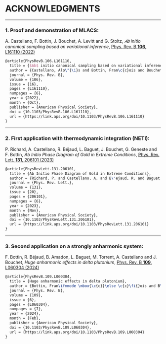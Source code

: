 ACKNOWLEDGMENTS
===============

********************************************************************************************

### 1. Proof and demonstration of MLACS:
A. Castellano, F. Bottin, J. Bouchet, A. Levitt and G. Stoltz, *𝐴⁢𝑏 initio canonical sampling based on variational inference*, [Phys. Rev. B **106**, L161110 (2022)](https://doi.org/10.1103/PhysRevB.106.L161110)

```latex
@article{PhysRevB.106.L161110,
  title = {$Ab$ initio canonical sampling based on variational inference},
  author = {Castellano, Alo\"{\i}s and Bottin, Fran\c{c}ois and Bouchet, Johann and Levitt, Antoine and Stoltz, Gabriel},
  journal = {Phys. Rev. B},
  volume = {106},
  issue = {16},
  pages = {L161110},
  numpages = {6},
  year = {2022},
  month = {Oct},
  publisher = {American Physical Society},
  doi = {10.1103/PhysRevB.106.L161110},
  url = {https://link.aps.org/doi/10.1103/PhysRevB.106.L161110}
}
```

********************************************************************************************

### 2. First application with thermodynamic integration (NETI):
P. Richard, A. Castellano, R. Béjaud, L. Baguet, J. Bouchet, G. Geneste and F. Bottin, *Ab Initio Phase Diagram of Gold in Extreme Conditions*, [Phys. Rev. Lett. **131**, 206101 (2023)](https://doi.org/10.1103/PhysRevLett.131.206101)

```latex
@article{PhysRevLett.131.206101,
  title = {Ab Initio Phase Diagram of Gold in Extreme Conditions},
  author = {Richard, P. and Castellano, A. and B\'ejaud, R. and Baguet, L. and Bouchet, J. and Geneste, G. and Bottin, F.},
  journal = {Phys. Rev. Lett.},
  volume = {131},
  issue = {20},
  pages = {206101},
  numpages = {6},
  year = {2023},
  month = {Nov},
  publisher = {American Physical Society},
  doi = {10.1103/PhysRevLett.131.206101},
  url = {https://link.aps.org/doi/10.1103/PhysRevLett.131.206101}
}
```

********************************************************************************************

### 3. Second application on a strongly anharmonic system:
F. Bottin, R. Béjaud, B. Amadon, L. Baguet, M. Torrent, A. Castellano and J. Bouchet, *Huge anharmonic effects in delta plutonium*, [Phys. Rev. B **109**, L060304 (2024)](https://journals.aps.org/prb/abstract/10.1103/PhysRevB.109.L060304)

```latex
@article{PhysRevB.109.L060304,
  title = {Huge anharmonic effects in delta plutonium},
  author = {Bottin, Fran\ifmmode \mbox{\c{c}}\else \c{c}\fi{}ois and B\'ejaud, Romuald and Amadon, Bernard and Baguet, Lucas and Torrent, Marc and Castellano, Alo\"{\i}s and Bouchet, Johann},
  journal = {Phys. Rev. B},
  volume = {109},
  issue = {6},
  pages = {L060304},
  numpages = {7},
  year = {2024},
  month = {Feb},
  publisher = {American Physical Society},
  doi = {10.1103/PhysRevB.109.L060304},
  url = {https://link.aps.org/doi/10.1103/PhysRevB.109.L060304}
}
```
